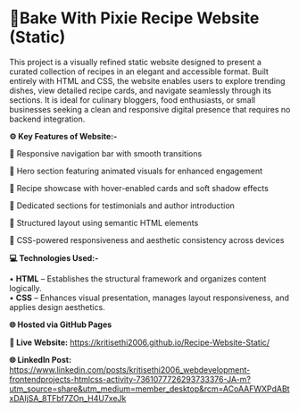 # 🧁Bake With Pixie Recipe Website (Static)

This project is a visually refined static website designed to present a curated collection of recipes in an elegant and accessible format. Built entirely with HTML and CSS, the website enables users to explore trending dishes, view detailed recipe cards, and navigate seamlessly through its sections. It is ideal for culinary bloggers, food enthusiasts, or small businesses seeking a clean and responsive digital presence that requires no backend integration.

**⚙️ Key Features of Website:-**

🔹 Responsive navigation bar with smooth transitions 

🔹 Hero section featuring animated visuals for enhanced engagement  

🔹 Recipe showcase with hover-enabled cards and soft shadow effects  

🔹 Dedicated sections for testimonials and author introduction  

🔹 Structured layout using semantic HTML elements  

🔹 CSS-powered responsiveness and aesthetic consistency across devices  

**💻 Technologies Used:-**

• **HTML** – Establishes the structural framework and organizes content logically.  
• **CSS** – Enhances visual presentation, manages layout responsiveness, and applies design aesthetics.  

**🌐 Hosted via GitHub Pages**

**🔗 Live Website:** https://kritisethi2006.github.io/Recipe-Website-Static/

**🌐 LinkedIn Post:** https://www.linkedin.com/posts/kritisethi2006_webdevelopment-frontendprojects-htmlcss-activity-7361077726293733376-JA-m?utm_source=share&utm_medium=member_desktop&rcm=ACoAAFWXPdABtxDAIjSA_8TFbf7ZOn_H4U7xeJk
